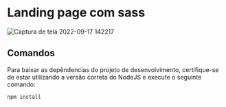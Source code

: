 # Landing page com sass
![Captura de tela 2022-09-17 142217](https://user-images.githubusercontent.com/57846548/190869013-eaec8010-89cc-41d4-99dd-21491e3cc576.png)
## Comandos
Para baixar as depêndencias do projeto de desenvolvimento, certifique-se de estar utilizando a versão correta do NodeJS e execute o seguinte comando:

```
npm install
```
